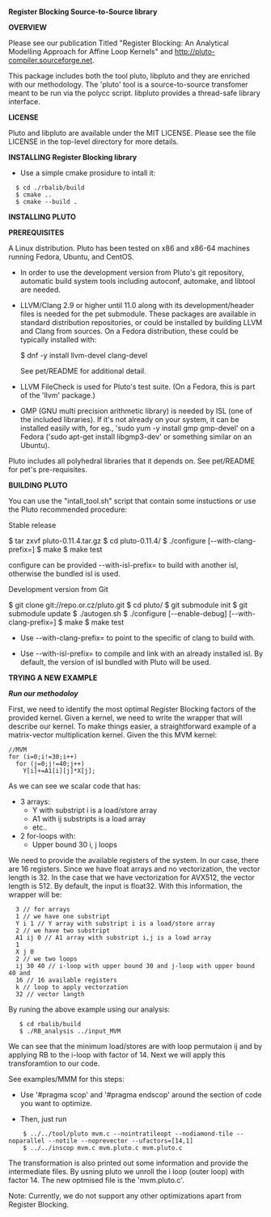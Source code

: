 **Register Blocking Source-to-Source library**

**OVERVIEW**

Please see our publication Titled "Register Blocking: An Analytical Modelling Approach for Affine
Loop Kernels" and http://pluto-compiler.sourceforge.net.

This package includes both the tool pluto, libpluto and they are enriched with our methodology. The 'pluto' tool
is a source-to-source transfomer meant to be run via the polycc script.
libpluto provides a thread-safe library interface.

**LICENSE**

Pluto and libpluto are available under the MIT LICENSE. Please see the file
LICENSE in the top-level directory for more details.

**INSTALLING Register Blocking library**
  - Use a simple cmake prosidure to intall it:
```
  $ cd ./rbalib/build
  $ cmake ..
  $ cmake --build .
```
**INSTALLING PLUTO**

**PREREQUISITES**

A Linux distribution. Pluto has been tested on x86 and x86-64 machines
running Fedora, Ubuntu, and CentOS.

- In order to use the development version from Pluto's git repository, automatic
  build system tools including autoconf, automake, and libtool are needed.

- LLVM/Clang 2.9 or higher until 11.0 along with its development/header files is
  needed for the pet submodule. These packages are available in standard
  distribution repositories, or could be installed by building LLVM and Clang
  from sources. On a Fedora distribution, these could be typically installed
  with:

  $ dnf -y install llvm-devel clang-devel

  See pet/README for additional detail.

- LLVM FileCheck is used for Pluto's test suite. (On a Fedora, this is part of
  the 'llvm' package.)

- GMP (GNU multi precision arithmetic library) is needed by ISL (one of the
  included libraries).  If it's not already on your system, it can be installed
  easily with, for eg., 'sudo yum -y install gmp gmp-devel' on a Fedora ('sudo
  apt-get install libgmp3-dev' or something similar on an Ubuntu).

Pluto includes all polyhedral libraries that it depends on. See pet/README for
pet's pre-requisites.


**BUILDING PLUTO**

You can use the "intall_tool.sh" script that contain some instuctions or use the Pluto recommended procedure: 

Stable release

$ tar zxvf pluto-0.11.4.tar.gz
$ cd pluto-0.11.4/
$ ./configure [--with-clang-prefix=<clang install location>]
$ make
$ make test

configure can be provided --with-isl-prefix=<isl install location> to
build with another isl, otherwise the bundled isl is used.

Development version from Git

$ git clone git://repo.or.cz/pluto.git
$ cd pluto/
$ git submodule init
$ git submodule update
$ ./autogen.sh
$ ./configure [--enable-debug] [--with-clang-prefix=<clang install location>]
$ make
$ make test

* Use --with-clang-prefix=<location> to point to the specific of clang to build
with.

* Use --with-isl-prefix=<isl install location> to compile and link with an
already installed isl. By default, the version of isl bundled with Pluto will be
used.


**TRYING A NEW EXAMPLE**

***Run our methodoloy***

First, we need to identify the most optimal Register Blocking factors of the provided kernel. Given a kernel, we need to write the wrapper that will describe our kernel. To make things easier, a straightforward example of a matrix-vector multiplication kernel. Given the this MVM kernel:
```
//MVM
for (i=0;i!=30;i++) 
  for (j=0;j!=40;j++) 
    Y[i]+=A1[i][j]*X[j];
```
As we can see we scalar code that has:
  - 3 arrays:
    - Y with substript i is a load/store array
    - A1 with ij substripts is a load array
    - etc..
  - 2 for-loops with: 
    - Upper bound 30
    i, j loops

We need to provide the available registers of the system. In our case, there are 16 registers. Since we have float arrays and no vectorization, the vector length is 32. In the case that we have vectorization for AVX512, the vector length is 512. By default, the input is float32. With this information, the wrapper will be:
```
  3 // for arrays
  1 // we have one substript
  Y i 1 // Y array with substript i is a load/store array
  2 // we have two substript
  A1 ij 0 // A1 array with substript i,j is a load array
  1
  X j 0
  2 // we two loops
  ij 30 40 // i-loop with upper bound 30 and j-loop with upper bound 40 and 
  16 // 16 available registers
  k // loop to apply vectorzation
  32 // vector langth
```
By runing the above example using our analysis:
```
   $ cd rbalib/build
   $ ./RB_analysis ../input_MVM
```
We can see that the minimum load/stores are with loop permutaion  ij and by applying RB to the i-loop with factor of 14. Next we will apply this transforamtion to our code.

See examples/MMM for this steps:

- Use '#pragma scop' and '#pragma endscop' around the section of code
  you want to optimize.

- Then, just run
```
    $ ../../tool/pluto mvm.c --nointratileopt --nodiamond-tile --noparallel --notile --noprevector --ufactors=[14,1]
    $ ../../inscop mvm.c mvm.pluto.c mvm.pluto.c
```
  The transformation is also printed out some information and provide the  intermediate files. By usning pluto 
  we unroll the i loop (outer loop) with factor 14. The new optmised file is the 'mvm.pluto.c'.

Note: Currently, we do not support any other optimizations apart from Register Blocking.

